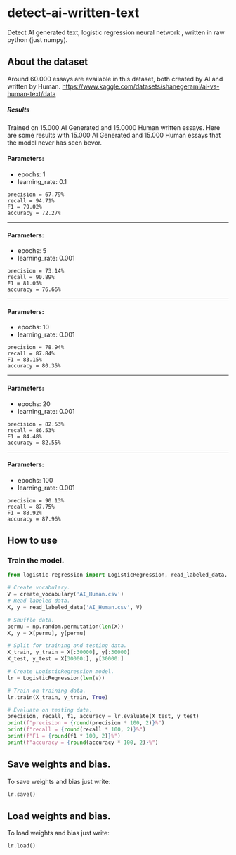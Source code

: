 # detect-ai-written-text
Detect AI generated text, logistic regression neural network , written in raw python (just numpy).

## About the dataset
Around 60.000 essays are available in this dataset, both created by AI and written by Human.
https://www.kaggle.com/datasets/shanegerami/ai-vs-human-text/data

##### Results
Trained on 15.000 AI Generated and 15.0000 Human written essays.
Here are some results with 15.000 AI Generated and 15.000 Human essays that the model never has seen bevor.

#### Parameters:
- epochs: 1
- learning_rate: 0.1

```shell
precision = 67.79%
recall = 94.71%
F1 = 79.02%
accuracy = 72.27%
```
--------------------------------
#### Parameters:
- epochs: 5
- learning_rate: 0.001

```shell
precision = 73.14%
recall = 90.89%
F1 = 81.05%
accuracy = 76.66%
```
--------------------------------
#### Parameters:
- epochs: 10
- learning_rate: 0.001

```shell
precision = 78.94%
recall = 87.84%
F1 = 83.15%
accuracy = 80.35%
```
--------------------------------
#### Parameters:
- epochs: 20
- learning_rate: 0.001

```shell
precision = 82.53%
recall = 86.53%
F1 = 84.48%
accuracy = 82.55%
```
--------------------------------
#### Parameters:
- epochs: 100
- learning_rate: 0.001

```shell
precision = 90.13%
recall = 87.75%
F1 = 88.92%
accuracy = 87.96%
```

## How to use

### Train the model.
```python
from logistic-regression import LogisticRegression, read_labeled_data, create_vocabulary

# Create vocabulary.
V = create_vocabulary('AI_Human.csv')
# Read labeled data.
X, y = read_labeled_data('AI_Human.csv', V)

# Shuffle data. 
permu = np.random.permutation(len(X)) 
X, y = X[permu], y[permu]

# Split for training and testing data.
X_train, y_train = X[:30000], y[:30000]
X_test, y_test = X[30000:], y[30000:]

# Create LogisticRegression model.
lr = LogisticRegression(len(V))

# Train on training data. 
lr.train(X_train, y_train, True)

# Evaluate on testing data. 
precision, recall, f1, accuracy = lr.evaluate(X_test, y_test)
print(f"precision = {round(precision * 100, 2)}%")
print(f"recall = {round(recall * 100, 2)}%")
print(f"F1 = {round(f1 * 100, 2)}%")
print(f"accuracy = {round(accuracy * 100, 2)}%")
```

## Save weights and bias.
To save weights and bias just write:
```python
lr.save()
```
## Load weights and bias.
To load weights and bias just write:
```python
lr.load()
```

